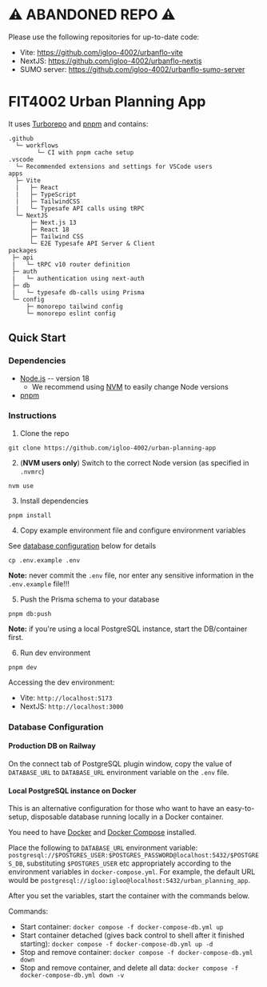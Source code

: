 # ⚠️ ABANDONED REPO ⚠️

Please use the following repositories for up-to-date code:

- Vite: <https://github.com/igloo-4002/urbanflo-vite>
- NextJS: <https://github.com/igloo-4002/urbanflo-nextjs>
- SUMO server: <https://github.com/igloo-4002/urbanflo-sumo-server>

# FIT4002 Urban Planning App

It uses [Turborepo](https://turborepo.org/) and [pnpm](https://pnpm.io) and contains:

```
.github
  └─ workflows
        └─ CI with pnpm cache setup
.vscode
  └─ Recommended extensions and settings for VSCode users
apps
  ├─ Vite
  |   ├─ React
  |   ├─ TypeScript
  |   ├─ TailwindCSS
  |   └─ Typesafe API calls using tRPC
  └─ NextJS
      ├─ Next.js 13
      ├─ React 18
      ├─ Tailwind CSS
      └─ E2E Typesafe API Server & Client
packages
 ├─ api
 |   └─ tRPC v10 router definition
 ├─ auth
 |   └─ authentication using next-auth
 ├─ db
 |   └─ typesafe db-calls using Prisma
 └─ config
     ├─ monorepo tailwind config
     └─ monorepo eslint config

```

## Quick Start

### Dependencies

- [Node.js](https://nodejs.org/en/) -- version 18
  - We recommend using [NVM](https://github.com/nvm-sh/nvm) to easily change Node versions
- [pnpm](https://pnpm.io/installation)

### Instructions

1. Clone the repo

```
git clone https://github.com/igloo-4002/urban-planning-app
```

2. (**NVM users only**) Switch to the correct Node version (as specified in `.nvmrc`)

```
nvm use
```

3. Install dependencies

```
pnpm install
```

4. Copy example environment file and configure environment variables

See [database configuration](#database-configuration) below for details

```
cp .env.example .env
```

**Note:** never commit the `.env` file, nor enter any sensitive information in the `.env.example` file!!!

5. Push the Prisma schema to your database

```
pnpm db:push
```

**Note:** if you're using a local PostgreSQL instance, start the DB/container first.

6. Run dev environment

```
pnpm dev
```

Accessing the dev environment:

- Vite: `http://localhost:5173`
- NextJS: `http://localhost:3000`

### Database Configuration

#### Production DB on Railway

On the connect tab of PostgreSQL plugin window, copy the value of `DATABASE_URL` to `DATABASE_URL` environment variable on the `.env` file.

#### Local PostgreSQL instance on Docker

This is an alternative configuration for those who want to have an easy-to-setup, disposable database running locally in a Docker container.

You need to have [Docker](https://docs.docker.com/get-docker/) and [Docker Compose](https://docs.docker.com/compose/install/) installed.

Place the following to `DATABASE_URL` environment variable: `postgresql://$POSTGRES_USER:$POSTGRES_PASSWORD@localhost:5432/$POSTGRES_DB`, substituting `$POSTGRES_USER` etc appropriately according to the environment variables in `docker-compose.yml`. For example, the default URL would be `postgresql://igloo:igloo@localhost:5432/urban_planning_app`.

After you set the variables, start the container with the commands below.

Commands:

- Start container: `docker compose -f docker-compose-db.yml up`
- Start container detached (gives back control to shell after it finished starting): `docker compose -f docker-compose-db.yml up -d`
- Stop and remove container: `docker compose -f docker-compose-db.yml down`
- Stop and remove container, and delete all data: `docker compose -f docker-compose-db.yml down -v`
